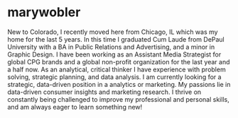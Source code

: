 # marywobler
New to Colorado, I recently moved here from Chicago, IL which was my home for the last 5 years. In this time I graduated Cum Laude from DePaul University with a BA in Public Relations and Advertising, and a minor in Graphic Design. I have been working as an Assistant Media Strategist for global CPG brands and a global non-profit organization for the last year and a half now. As an analytical, critical thinker I have experience with problem solving, strategic planning, and data analysis. I am currently looking for a strategic, data-driven position in a analytics or marketing. My passions lie in data-driven consumer insights and marketing research. I thrive on constantly being challenged to improve my professional and personal skills, and am always eager to learn something new! 
